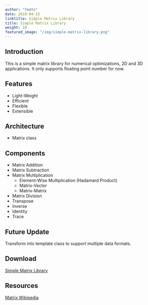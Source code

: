 ```yaml
---
author: "femto"
date: 2019-04-15
linktitle: Simple Matrix Library
title: Simple Matrix Library
weight: 10
featured_image: "/img/simple-matrix-library.png"
---
```


## Introduction
This is a simple matrix library for numerical optimizations, 2D and 3D applications.
It only supports floating point number for now.

## Features
- Light-Weight
- Efficient
- Flexible
- Extensible

## Architecture
- Matrix class

## Components
- Matrix Addition
- Matrix Subtraction
- Matrix Multiplication
    - Element-Wise Multiplication (Hadamard Product)
    - Matrix-Vector
    - Matrix-Matrix
- Matrix Division
- Transpose
- Inverse
- Identity
- Trace

## Future Update
Transform into template class to support multiple data formats.

## Download
[Simple Matrix Library](https://github.com/jsusaki/smatrix)

## Resources
[Matrix Wikipedia](https://en.wikipedia.org/wiki/Matrix_(mathematics))